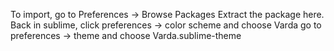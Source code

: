 To import, go to Preferences -> Browse Packages
Extract the package here.
Back in sublime, click preferences -> color scheme and choose Varda
go to preferences -> theme and choose Varda.sublime-theme